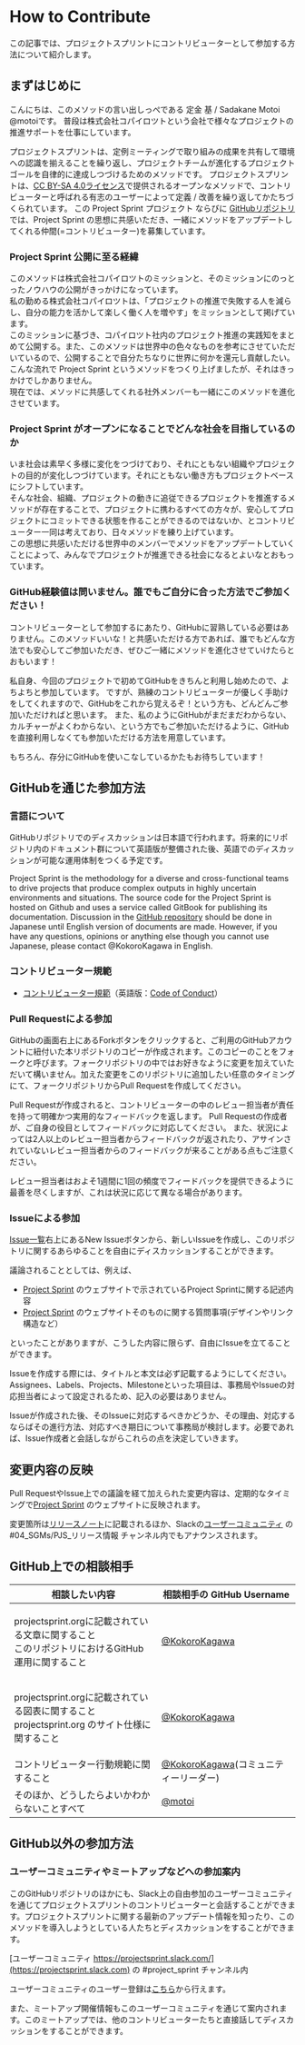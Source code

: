 # How to Contribute

この記事では、プロジェクトスプリントにコントリビューターとして参加する方法について紹介します。

## まずはじめに

こんにちは、このメソッドの言い出しっぺである 定金 基 / Sadakane Motoi @motoiです。
普段は株式会社コパイロツトという会社で様々なプロジェクトの推進サポートを仕事にしています。

プロジェクトスプリントは、定例ミーティングで取り組みの成果を共有して環境への認識を揃えることを繰り返し、プロジェクトチームが進化するプロジェクトゴールを自律的に達成しつづけるためのメソッドです。
プロジェクトスプリントは、[CC BY-SA 4.0ライセンス](LICENCE.md)で提供されるオープンなメソッドで、コントリビューターと呼ばれる有志のユーザーによって定義 / 改善を繰り返してかたちづくられています。
この Project Sprint プロジェクト ならびに [GitHubリポジトリ](https://github.com/copilot-jp/project-sprint/tree/master) では、Project Sprint の思想に共感いただき、一緒にメソッドをアップデートしてくれる仲間(=コントリビューター)を募集しています。

### Project Sprint 公開に至る経緯  
このメソッドは株式会社コパイロツトのミッションと、そのミッションにのっとったノウハウの公開がきっかけになっています。  
私の勤める株式会社コパイロツトは、「プロジェクトの推進で失敗する人を減らし、自分の能力を活かして楽しく働く人を増やす」をミッションとして掲げています。  
このミッションに基づき、コパイロツト社内のプロジェクト推進の実践知をまとめて公開する。また、このメソッドは世界中の色々なものを参考にさせていただいているので、公開することで自分たちなりに世界に何かを還元し貢献したい。  
こんな流れで Project Sprint というメソッドをつくり上げましたが、それはきっかけでしかありません。  
現在では、メソッドに共感してくれる社外メンバーも一緒にこのメソッドを進化させています。

### Project Sprint がオープンになることでどんな社会を目指しているのか
いま社会は素早く多様に変化をつづけており、それにともない組織やプロジェクトの目的が変化しつづけています。それにともない働き方もプロジェクトベースにシフトしています。  
そんな社会、組織、プロジェクトの動きに追従できるプロジェクトを推進するメソッドが存在することで、プロジェクトに携わるすべての方々が、安心してプロジェクトにコミットできる状態を作ることができるのではないか、とコントリビューター一同は考えており、日々メソッドを練り上げています。  
この思想に共感いただける世界中のメンバーでメソッドをアップデートしていくことによって、みんなでプロジェクトが推進できる社会になるとよいなとおもっています。  

### GitHub経験値は問いません。誰でもご自分に合った方法でご参加ください！
コントリビューターとして参加するにあたり、GitHubに習熟している必要はありません。このメソッドいいな！と共感いただける方であれば、誰でもどんな方法でも安心してご参加いただき、ぜひご一緒にメソッドを進化させていけたらとおもいます！  

私自身、今回のプロジェクトで初めてGitHubをきちんと利用し始めたので、よちよちと参加しています。
ですが、熟練のコントリビューターが優しく手助けをしてくれますので、GitHubをこれから覚えるぞ！という方も、どんどんご参加いただければと思います。
また、私のようにGitHubがまだまだわからない、カルチャーがよくわからない、という方でもご参加いただけるように、GitHubを直接利用しなくても参加いただける方法を用意しています。

もちろん、存分にGitHubを使いこなしているかたもお待ちしています！

## GitHubを通じた参加方法

### 言語について

GitHubリポジトリでのディスカッションは日本語で行われます。将来的にリポジトリ内のドキュメント群について英語版が整備された後、英語でのディスカッションが可能な運用体制をつくる予定です。

Project Sprint is the methodology for a diverse and cross-functional teams to drive projects that produce complex outputs in highly uncertain environments and situations. The source code for the Project Sprint is hosted on Github and uses a service called GitBook for publishing its documentation.  Discussion in the [GitHub repository](https://github.com/copilot-jp/project-sprint/tree/master) should be done in Japanese until English version of documents are made. However, if you have any questions, opinions or anything else though you cannot use Japanese, please contact @KokoroKagawa in English.

### コントリビューター規範

* [コントリビューター規範](codeofconduct.md)（英語版：[Code of Conduct](codeofconduct_en.md)）

### **Pull Requestによる参加**

GitHubの画面右上にあるForkボタンをクリックすると、ご利用のGitHubアカウントに紐付いた本リポジトリのコピーが作成されます。このコピーのことをフォークと呼びます。フォークリポジトリの中ではお好きなように変更を加えていただいて構いません。加えた変更をこのリポジトリに追加したい任意のタイミングにて、フォークリポジトリからPull Requestを作成してください。

Pull Requestが作成されると、コントリビューターの中のレビュー担当者が責任を持って明確かつ実用的なフィードバックを返します。 Pull Requestの作成者が、ご自身の役目としてフィードバックに対応してください。
また、状況によっては2人以上のレビュー担当者からフィードバックが返されたり、アサインされていないレビュー担当者からのフィードバックが来ることがある点もご注意ください。

レビュー担当者はおよそ1週間に1回の頻度でフィードバックを提供できるように最善を尽くしますが、これは状況に応じて異なる場合があります。

### **Issueによる参加**

[Issue一覧](https://github.com/copilot-jp/project-sprint/issues)右上にあるNew Issueボタンから、新しいIssueを作成し、このリポジトリに関するあらゆることを自由にディスカッションすることができます。

議論されることとしては、例えば、

* [Project Sprint](https://projectsprint.org) のウェブサイトで示されているProject Sprintに関する記述内容
* [Project Sprint](https://projectsprint.org) のウェブサイトそのものに関する質問事項(デザインやリンク構造など）

といったことがありますが、こうした内容に限らず、自由にIssueを立てることができます。

Issueを作成する際には、タイトルと本文は必ず記載するようにしてください。Assignees、Labels、Projects、Milestoneといった項目は、事務局やIssueの対応担当者によって設定されるため、記入の必要はありません。

Issueが作成された後、そのIssueに対応するべきかどうか、その理由、対応するならばその進行方法、対応すべき期日について事務局が検討します。必要であれば、Issue作成者と会話しながらこれらの点を決定していきます。

## **変更内容の反映**

Pull RequestやIssue上での議論を経て加えられた変更内容は、定期的なタイミングで[Project Sprint](https://projectsprint.org) のウェブサイトに反映されます。

変更箇所は[リリースノート](https://projectsprint.org/releasenotes.html)に記載されるほか、Slackの[ユーザーコミュニティ](https://projectsprint.slack.com) の #04\_SGMs/PJS\_リリース情報 チャンネル内でもアナウンスされます。

## **GitHub上での相談相手**

| 相談したい内容                                                                    | 相談相手の GitHub Username                                         |
| -------------------------------------------------------------------------- | ------------------------------------------------------------- |
| <p>projectsprint.orgに記載されている文章に関すること<br>このリポジトリにおけるGitHub運用に関すること</p>      | [@KokoroKagawa](https://github.com/KokoroKagawa)              |
| <p>projectsprint.orgに記載されている図表に関すること<br>projectsprint.org のサイト仕様に関すること</p> | [@KokoroKagawa](https://github.com/KokoroKagawa)            |
| コントリビューター行動規範に関すること                                                        | [@KokoroKagawa](https://github.com/KokoroKagawa)(コミュニティーリーダー) |
| そのほか、どうしたらよいかわからないことすべて                                                    | [@motoi](https://github.com/motoi)                            |

## GitHub以外の参加方法

### **ユーザーコミュニティやミートアップなどへの参加案内**

このGitHubリポジトリのほかにも、Slack上の自由参加のユーザーコミュニティを通じてプロジェクトスプリントのコントリビューターと会話することができます。プロジェクトスプリントに関する最新のアップデート情報を知ったり、このメソッドを導入しようとしている人たちとディスカッションをすることができます。

[ユーザーコミュニティ https://projectsprint.slack.com/](https://projectsprint.slack.com) の #project\_sprint チャンネル内

ユーザーコミュニティのユーザー登録は[こちら](https://slack.projectsprint.org)から行えます。

また、ミートアップ開催情報もこのユーザーコミュニティを通じて案内されます。このミートアップでは、他のコントリビューターたちと直接話してディスカッションをすることができます。
